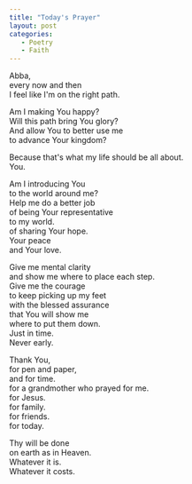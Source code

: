 ```yaml
---
title: "Today's Prayer"
layout: post
categories:
   - Poetry
   - Faith
---
```

Abba,  
every now and then  
I feel like I&#39;m on the right path.

Am I making You happy?  
Will this path bring You glory?  
And allow You to better use me  
to advance Your kingdom?

Because that&#39;s what my life should be all about.  
You.

Am I introducing You  
to the world around me?  
Help me do a better job  
of being Your representative  
to my world.  
of sharing Your hope.  
Your peace  
and Your love.

Give me mental clarity  
and show me where to place each step.  
Give me the courage  
to keep picking up my feet  
with the blessed assurance  
that You will show me  
where to put them down.  
Just in time.  
Never early.

Thank You,  
for pen and paper,  
and for time.  
for a grandmother who prayed for me.  
for Jesus.  
for family.  
for friends.  
for today.

Thy will be done  
on earth as in Heaven.  
Whatever it is.  
Whatever it costs.

